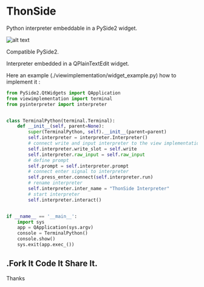 
# ThonSide

Python interpreter embeddable in a PySide2 widget.

![alt text](https://raw.githubusercontent.com/col-one/thonside/master/img/thonside_repr.png)

Compatible PySide2.

Interpreter embedded in a QPlainTextEdit widget. 

Here an example (./viewimplementation/widget_example.py) how to implement it : 

```python
from PySide2.QtWidgets import QApplication
from viewimplementation import terminal
from pyinterpreter import interpreter


class TerminalPython(terminal.Terminal):
    def __init__(self, parent=None):
        super(TerminalPython, self).__init__(parent=parent)
        self.interpreter = interpreter.Interpreter()
        # connect write and input interpreter to the view implementation.
        self.interpreter.write_slot = self.write
        self.interpreter.raw_input = self.raw_input
        # define prompt
        self.prompt = self.interpreter.prompt
        # connect enter signal to interpreter
        self.press_enter.connect(self.interpreter.run)
        # rename interpreter
        self.interpreter.inter_name = "ThonSide Interpreter"
        # start interpreter
        self.interpreter.interact()


if __name__ == '__main__':
    import sys
    app = QApplication(sys.argv)
    console = TerminalPython()
    console.show()
    sys.exit(app.exec_())
```

## **.Fork It Code It Share It.**

Thanks

